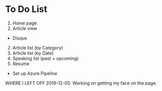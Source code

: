 # To Do List

1) Home page
2) Article view 
  - Disqus
2) Article list (by Category)
3) Article list (by Date)
4) Speaking list (past + upcoming)
4) Resume

- Set up Azure Pipeline


WHERE I LEFT OFF
2019-12-05: Working on getting my face on the page.
